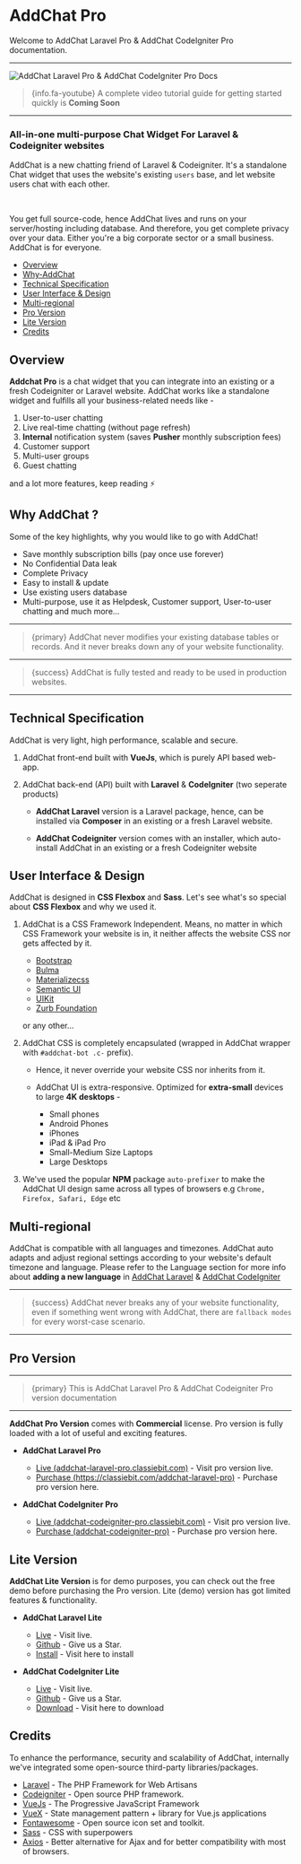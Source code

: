 # AddChat Pro

Welcome to AddChat Laravel Pro & AddChat CodeIgniter Pro documentation.

---

![AddChat Laravel Pro & AddChat CodeIgniter Pro Docs](https://addchat-pro-docs.classiebit.com/images/addchat-pro-docs-banner-1.jpg "AddChat Laravel Pro & AddChat CodeIgniter Pro Docs")


> {info.fa-youtube} A complete video tutorial guide for getting started quickly is **Coming Soon**

---

### All-in-one multi-purpose Chat Widget For Laravel & Codeigniter websites

AddChat is a new chatting friend of Laravel & Codeigniter. It's a standalone Chat widget that uses the website's existing `users` base, and let website users chat with each other. 

<br>

You get full source-code, hence AddChat lives and runs on your server/hosting including database. And therefore, you get complete privacy over your data. Either you're a big corporate sector or a small business. AddChat is for everyone.


- [Overview](#Overview)
- [Why-AddChat](#Why-AddChat)
- [Technical Specification](#Technical-Specification)
- [User Interface & Design](#User-Interface-Design)
- [Multi-regional](#Multi-regional)
- [Pro Version](#Pro-version)
- [Lite Version](#Lite-version)
- [Credits](#Credits)


<a name="Overview"></a>
## Overview

**Addchat Pro** is a chat widget that you can integrate into an existing or a fresh Codeigniter or Laravel website. AddChat works like a standalone widget and fulfills all your business-related needs like -

1. User-to-user chatting
2. Live real-time chatting (without page refresh)
3. **Internal** notification system (saves **Pusher** monthly subscription fees)
4. Customer support
5. Multi-user groups
6. Guest chatting

and a lot more features, keep reading ⚡️


<a name="Why-AddChat"></a>
## Why AddChat ?

Some of the key highlights, why you would like to go with AddChat!

- Save monthly subscription bills (pay once use forever)
- No Confidential Data leak
- Complete Privacy
- Easy to install & update
- Use existing users database
- Multi-purpose, use it as Helpdesk, Customer support, User-to-user chatting and much more...

---

>{primary} AddChat never modifies your existing database tables or records. And it never breaks down any of your website functionality.

---

>{success} AddChat is fully tested and ready to be used in production websites. 

---


<a name="Technical-Specification"></a>
## Technical Specification

AddChat is very light, high performance, scalable and secure.

1. AddChat front-end built with **VueJs**, which is purely API based web-app.

2. AddChat back-end (API) built with **Laravel** & **CodeIgniter** (two seperate products) 

    - **AddChat Laravel** version is a Laravel package, hence, can be installed via **Composer** in an existing or a fresh Laravel website.

    - **AddChat Codeigniter** version comes with an installer, which auto-install AddChat in an existing or a fresh Codeigniter website



<a name="User-Interface-Design"></a>
## User Interface & Design

AddChat is designed in **CSS Flexbox** and **Sass**. Let's see what's so special about **CSS Flexbox** and why we used it.

1. AddChat is a CSS Framework Independent. Means, no matter in which CSS Framework your website is in, it neither affects the website CSS nor gets affected by it.

    - [Bootstrap](https://getbootstrap.com/) 
    - [Bulma](https://bulma.io/) 
    - [Materializecss](https://materializecss.com/) 
    - [Semantic UI](https://semantic-ui.com/) 
    - [UIKit](https://getuikit.com/) 
    - [Zurb Foundation](https://foundation.zurb.com/) 

    or any other...

2. AddChat CSS is completely encapsulated (wrapped in AddChat wrapper with `#addchat-bot .c-` prefix).
    - Hence, it never override your website CSS nor inherits from it.

    - AddChat UI is extra-responsive. Optimized for **extra-small** devices to large **4K desktops** -

        * Small phones
        * Android Phones
        * iPhones
        * iPad & iPad Pro
        * Small-Medium Size Laptops
        * Large Desktops

3. We've used the popular **NPM** package `auto-prefixer` to make the AddChat UI design same across all types of browsers e.g `Chrome, Firefox, Safari, Edge` etc



<a name="Multi-regional"></a>
## Multi-regional

AddChat is compatible with all languages and timezones. AddChat auto adapts and adjust regional settings according to your website's default timezone and language. Please refer to the Language section for more info about **adding a new language** in [AddChat Laravel](/{{route}}/{{version}}/admin/multi-language-laravel) & [AddChat CodeIgniter](/{{route}}/{{version}}/admin/multi-language-codeigniter)

--- 

>{success} AddChat never breaks any of your website functionality, even if something went wrong with AddChat, there are `fallback modes` for every worst-case scenario.

---


<a name="Pro-version"></a>
## Pro Version

---

>{primary} This is AddChat Laravel Pro & AddChat Codeigniter Pro version documentation

---

**AddChat Pro Version** comes with **Commercial** license. Pro version is fully loaded with a lot of useful and exciting features.

- **AddChat Laravel Pro**

    + [Live (addchat-laravel-pro.classiebit.com)](https://addchat-laravel-pro.classiebit.com) - Visit pro version live.
    + [Purchase (https://classiebit.com/addchat-laravel-pro)](https://classiebit.com/addchat-laravel-pro) - Purchase pro version here.

- **AddChat CodeIgniter Pro**

    + [Live (addchat-codeigniter-pro.classiebit.com)](https://addchat-codeigniter-pro.classiebit.com) - Visit pro version live.
    + [Purchase (addchat-codeigniter-pro)](https://classiebit.com/addchat-codeigniter-pro) - Purchase pro version here.



<a name="Lite-version"></a>
## Lite Version

**AddChat Lite Version** is for demo purposes, you can check out the free demo before purchasing the Pro version. Lite (demo) version has got limited features & functionality.

- **AddChat Laravel Lite**

    + [Live](https://addchat-laravel.classiebit.com) - Visit live.
    + [Github](https://github.com/classiebit/addchat-laravel) - Give us a Star.
    + [Install](https://classiebit.com/addchat-laravel) - Visit here to install


- **AddChat CodeIgniter Lite**

    + [Live](https://addchat-codeigniter.classiebit.com) - Visit live.
    + [Github](https://github.com/classiebit/addchat-codeigniter) - Give us a Star.
    + [Download](https://classiebit.com/addchat-codeigniter) - Visit here to download



<a name="Credits"></a>
## Credits

To enhance the performance, security and scalability of AddChat, internally we've integrated some open-source third-party libraries/packages.

+ [Laravel](https://laravel.com/) - The PHP Framework for Web Artisans
+ [Codeigniter](https://github.com/bcit-ci/CodeIgniter) - Open source PHP framework.
+ [VueJs](https://vuejs.org/) - The Progressive JavaScript Framework
+ [VueX](https://vuex.vuejs.org/) - State management pattern + library for Vue.js applications
+ [Fontawesome](https://github.com/FortAwesome/Font-Awesome/) - Open source icon set and toolkit.
+ [Sass](https://sass-lang.com/) - CSS with superpowers
+ [Axios](https://github.com/axios/axios) - Better alternative for Ajax and for better compatibility with most of browsers.  
